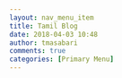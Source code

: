 ```yaml
---
layout: nav_menu_item
title: Tamil Blog
date: 2018-04-03 10:48
author: tmasabari
comments: true
categories: [Primary Menu]
---
```



